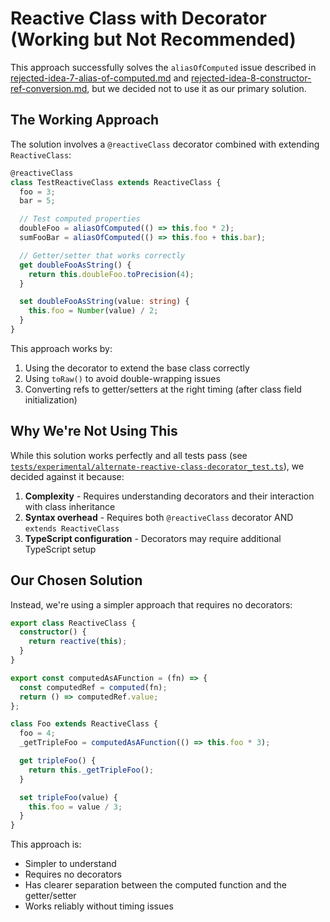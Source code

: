 # Reactive Class with Decorator (Working but Not Recommended)

This approach successfully solves the `aliasOfComputed` issue described in [rejected-idea-7-alias-of-computed.md](./rejected-idea-7-alias-of-computed.md) and [rejected-idea-8-constructor-ref-conversion.md](./rejected-idea-8-constructor-ref-conversion.md), but we decided not to use it as our primary solution.

## The Working Approach

The solution involves a `@reactiveClass` decorator combined with extending `ReactiveClass`:

```ts
@reactiveClass
class TestReactiveClass extends ReactiveClass {
  foo = 3;
  bar = 5;

  // Test computed properties
  doubleFoo = aliasOfComputed(() => this.foo * 2);
  sumFooBar = aliasOfComputed(() => this.foo + this.bar);

  // Getter/setter that works correctly
  get doubleFooAsString() {
    return this.doubleFoo.toPrecision(4);
  }

  set doubleFooAsString(value: string) {
    this.foo = Number(value) / 2;
  }
}
```

This approach works by:

1. Using the decorator to extend the base class correctly
2. Using `toRaw()` to avoid double-wrapping issues
3. Converting refs to getter/setters at the right timing (after class field initialization)

## Why We're Not Using This

While this solution works perfectly and all tests pass (see [`tests/experimental/alternate-reactive-class-decorator_test.ts`](../tests/experimental/alternate-reactive-class-decorator_test.ts)), we decided against it because:

1. **Complexity** - Requires understanding decorators and their interaction with class inheritance
2. **Syntax overhead** - Requires both `@reactiveClass` decorator AND `extends ReactiveClass`
3. **TypeScript configuration** - Decorators may require additional TypeScript setup

## Our Chosen Solution

Instead, we're using a simpler approach that requires no decorators:

```ts
export class ReactiveClass {
  constructor() {
    return reactive(this);
  }
}

export const computedAsAFunction = (fn) => {
  const computedRef = computed(fn);
  return () => computedRef.value;
};

class Foo extends ReactiveClass {
  foo = 4;
  _getTripleFoo = computedAsAFunction(() => this.foo * 3);

  get tripleFoo() {
    return this._getTripleFoo();
  }

  set tripleFoo(value) {
    this.foo = value / 3;
  }
}
```

This approach is:

- Simpler to understand
- Requires no decorators
- Has clearer separation between the computed function and the getter/setter
- Works reliably without timing issues
